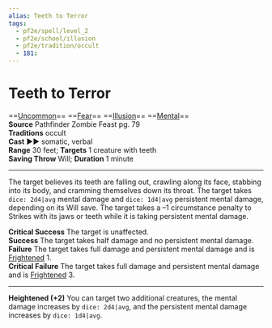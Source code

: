 ```yaml
---
alias: Teeth to Terror
tags:
  - pf2e/spell/level_2
  - pf2e/school/illusion
  - pf2e/tradition/occult
  - 181:
---
```


# Teeth to Terror

==[Uncommon](../../../Traits/Uncommon.md)== ==[Fear](../Level%201/Fear.md)== ==[Illusion](../../../Traits/Illusion.md)== ==[Mental](../../../Traits/Mental.md)==  
__Source__ Pathfinder Zombie Feast pg. 79  
**Traditions** occult  
**Cast** ►► somatic, verbal  
**Range** 30 feet; **Targets** 1 creature with teeth  
**Saving Throw** Will; **Duration** 1 minute

---

The target believes its teeth are falling out, crawling along its face, stabbing into its body, and cramming themselves down its throat. The target takes `dice: 2d4|avg` mental damage and `dice: 1d4|avg` persistent mental damage, depending on its Will save. The target takes a –1 circumstance penalty to Strikes with its jaws or teeth while it is taking persistent mental damage.

**Critical Success** The target is unaffected.  
**Success** The target takes half damage and no persistent mental damage.  
**Failure** The target takes full damage and persistent mental damage and is [Frightened](../../../Conditions/Frightened.md) 1.  
**Critical Failure** The target takes full damage and persistent mental damage and is [Frightened](../../../Conditions/Frightened.md) 3.

<hr>

**Heightened (+2)** You can target two additional creatures, the mental damage increases by `dice: 2d4|avg`, and the persistent mental damage increases by `dice: 1d4|avg`.
